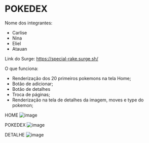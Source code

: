 # POKEDEX

Nome dos integrantes: 
- Carlise
- Nina  
- Eliel
- Atauan

Link do Surge: https://special-rake.surge.sh/

O que funciona:

- Renderização dos 20 primeiros pokemons na tela Home;
- Botão de adicionar;
- Botão de detalhes
- Troca de páginas;
- Renderização na tela de detalhes da imagem, moves e type do pokemon;

HOME
![image](https://user-images.githubusercontent.com/92445126/158218831-3512252f-4766-42ca-bd04-3f5227956c3f.png)

POKEDEX
![image](https://user-images.githubusercontent.com/92445126/158218899-09efe463-dba2-43bd-bc6a-26e4eabfd8b8.png)

DETALHE
![image](https://user-images.githubusercontent.com/92445126/158219118-f2ae7542-3493-4438-9ad4-d7cccecd68ad.png)
